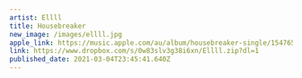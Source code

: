 ```yaml
---
artist: Ellll
title: Housebreaker
new_image: /images/ellll.jpg
apple_link: https://music.apple.com/au/album/housebreaker-single/1547653440
link: https://www.dropbox.com/s/0w83slv3g38i6xn/Ellll.zip?dl=1
published_date: 2021-03-04T23:45:41.640Z
---
```


